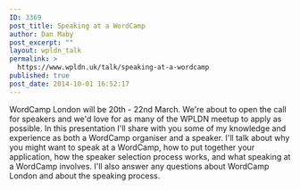 ```yaml
---
ID: 3369
post_title: Speaking at a WordCamp
author: Dan Maby
post_excerpt: ""
layout: wpldn_talk
permalink: >
  https://www.wpldn.uk/talk/speaking-at-a-wordcamp
published: true
post_date: 2014-10-01 16:52:17
---
```

WordCamp London will be 20th - 22nd March. We're about to open the call for speakers and we'd love for as many of the WPLDN meetup to apply as possible. In this presentation I'll share with you some of my knowledge and experience as both a WordCamp organiser and a speaker. I'll talk about why you might want to speak at a WordCamp, how to put together your application, how the speaker selection process works, and what speaking at a WordCamp involves. I'll also answer any questions about WordCamp London and about the speaking process.